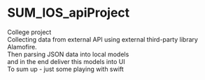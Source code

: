 # SUM_IOS_apiProject
College project  
  Collecting data from external API using external third-party library Alamofire.  
  Then parsing JSON data into local models  
  and in the end deliver this models into UI  
To sum up - just some playing with swift
